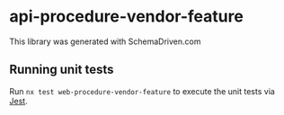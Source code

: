 
# api-procedure-vendor-feature

This library was generated with SchemaDriven.com

## Running unit tests

Run `nx test web-procedure-vendor-feature` to execute the unit tests via [Jest](https://jestjs.io).

